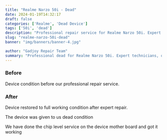 ```yaml
---
title: "Realme Narzo 50i - Dead"
date: 2024-01-19T14:32:17
draft: false
categories: ['Realme', 'Dead Device']
tags: ['50i', 'dead']
description: "Professional repair service for Realme Narzo 50i. Expert diagnosis and quality repairs in Bangalore."
slug: "realme-narzo-50i-dead"
banner: "img/banners/banner-4.jpg"

author: "Gadjoy Repair Team"
summary: "Professional dead for Realme Narzo 50i. Expert technicians, quality parts, warranty included."
---
```


### Before

Device condition before our professional repair service.

### After

Device restored to full working condition after expert repair.

The device was given to us dead condition

We have done the chip level service on the device mother board and got it working